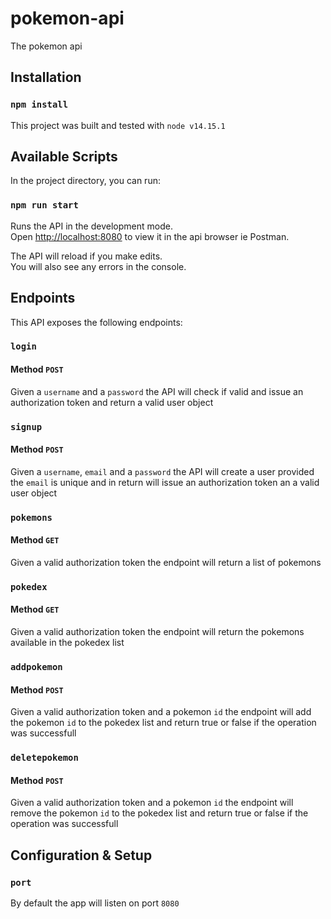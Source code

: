 # pokemon-api
The pokemon api

## Installation

### `npm install`

This project was built and tested with `node v14.15.1`

## Available Scripts

In the project directory, you can run:

### `npm run start`

Runs the API in the development mode.\
Open [http://localhost:8080](http://localhost:8080) to view it in the api browser ie Postman.

The API will reload if you make edits.\
You will also see any errors in the console.

## Endpoints

This API exposes the following endpoints:

### `login`

#### Method `POST`
Given a `username` and a `password` the API will check if valid and issue an authorization token and
return a valid user object

### `signup`

#### Method `POST`
Given a `username`, `email` and a `password` the API will create a user provided the `email` is unique and in return will issue an authorization token an a valid user object

### `pokemons`

#### Method `GET`
Given a valid authorization token the endpoint will return a list of pokemons

### `pokedex`

#### Method `GET`
Given a valid authorization token the endpoint will return the pokemons available in the pokedex list

### `addpokemon`

#### Method `POST`
Given a valid authorization token and a pokemon `id` the endpoint will add the pokemon `id` to the pokedex list and return true or false if the operation was successfull

### `deletepokemon`

#### Method `POST`
Given a valid authorization token and a pokemon `id` the endpoint will remove the pokemon `id` to the pokedex list and return true or false if the operation was successfull

## Configuration & Setup

### `port`
By default the app will listen on port `8080`